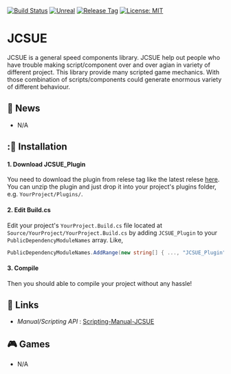 [![Build Status](https://travis-ci.com/jcs090218/JCSUE.svg?branch=master)](https://travis-ci.com/jcs090218/JCSUE)
[![Unreal](https://img.shields.io/badge/Unreal%20Engine-4.25.1-blue.svg)](https://www.unrealengine.com/en-US/)
[![Release Tag](https://img.shields.io/github/tag/jcs090218/JCSUE.svg?label=release)](https://github.com/jcs090218/JCSUE/releases/latest)
[![License: MIT](https://img.shields.io/badge/License-MIT-yellow.svg)](https://opensource.org/licenses/MIT)

# JCSUE

JCSUE is a general speed components library. JCSUE help out people who have 
trouble making script/component over and over agian in variety of different 
project. This library provide many scripted game mechanics. With those combination
of scripts/components could generate enormous variety of different behaviour.

## :newspaper: News

* N/A

## ::floppy_disk: Installation

#### 1. Download JCSUE_Plugin

You need to download the plugin from relese tag like the latest relese 
[here](https://github.com/jcs090218/JCSUE/releases). You can unzip the plugin
and just drop it into your project's plugins folder, e.g. `YourProject/Plugins/`.

#### 2. Edit Build.cs

Edit your project's `YourProject.Build.cs` file located at `Source/YourProject/YourProject.Build.cs`
by adding `JCSUE_Plugin` to your `PublicDependencyModuleNames` array. Like, 

```cs
PublicDependencyModuleNames.AddRange(new string[] { ..., "JCSUE_Plugin" });
```

#### 3. Compile

Then you should able to compile your project without any hassle!

## :link: Links

* *Manual/Scripting API* : [Scripting-Manual-JCSUE](http://www.jcs-profile.com:3003)

## :video_game: Games

* N/A
